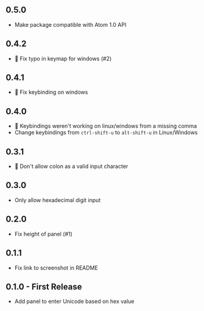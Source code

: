 ## 0.5.0

* Make package compatible with Atom 1.0 API

## 0.4.2

* :bug: Fix typo in keymap for windows (#2)

## 0.4.1

* :bug: Fix keybinding on windows

## 0.4.0

* :bug: Keybindings weren't working on linux/windows from a missing comma
* Change keybindings from `ctrl-shift-u` to `alt-shift-u` in Linux/Windows

## 0.3.1

* :bug: Don't allow colon as a valid input character

## 0.3.0

* Only allow hexadecimal digit input

## 0.2.0

* Fix height of panel (#1)

## 0.1.1

* Fix link to screenshot in README

## 0.1.0 - First Release

* Add panel to enter Unicode based on hex value
